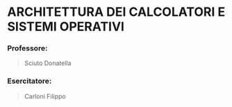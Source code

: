 # ARCHITETTURA DEI CALCOLATORI E SISTEMI OPERATIVI

### Professore:
> Sciuto Donatella
### Esercitatore:
> Carloni Filippo
